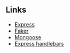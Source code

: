 
## Links 

 - [Express](http://expressjs.com/)
 - [Faker](https://fakerjs.dev/e)
 - [Mongoose](https://mongoosejs.com/)
 - [Express handlebars](https://www.npmjs.com/package/express-handlebars)

